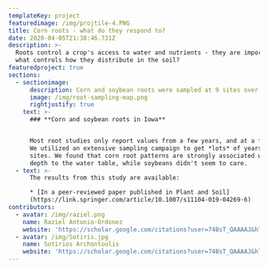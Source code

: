 ```yaml
---
templateKey: project
featuredimage: /img/projtile-4.PNG
title: Corn roots - what do they respond to?
date: 2020-04-05T21:38:46.731Z
description: >-
  Roots control a crop's access to water and nutrients - they are important! But
  what controls how they distribute in the soil? 
featuredproject: true
sections:
  - sectionimage:
      description: Corn and soybean roots were sampled at 9 sites over 3 years.
      image: /img/root-sampling-map.png
      rightjustify: true
    text: >-
      ### **Corn and soybean roots in Iowa**


      Most root studies only report values from a few years, and at a few sites.
      We utilized an extensive sampling campaign to get *lots* of years and
      sites. We found that corn root patterns are strongly associated with the
      depth to the water table, while soybeans didn't seem to care. 
  - text: >-
      The results from this study are available:

      * [In a peer-reviewed paper published in Plant and Soil]
      (https://link.springer.com/article/10.1007/s11104-019-04269-6)
contributors:
  - avatar: /img/raziel.png
    name: Raziel Antonio-Ordonez
    website: 'https://scholar.google.com/citations?user=74BsT_QAAAAJ&hl=en'
  - avatar: /img/Sotiris.jpg
    name: Sotirios Archontoulis
    website: 'https://scholar.google.com/citations?user=74BsT_QAAAAJ&hl=en'
---
```


